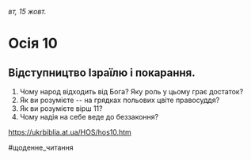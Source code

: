 
_вт, 15 жовт._

# Осія 10

## Відступництво Ізраїлю і покарання.
1. Чому народ відходить від Бога? Яку роль у цьому грає достаток?
2. Як ви розумієте -- на грядках польових цвіте правосуддя?
3. Як ви розумієте вірш 11?
4. Чому надія на себе веде до беззаконня?

https://ukrbiblia.at.ua/HOS/hos10.htm 

#щоденне_читання
